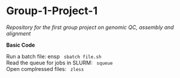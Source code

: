 # Group-1-Project-1
*Repository for the first group project on genomic QC, assembly and alignment*

**Basic Code**

Run a batch file: ensp <code> sbatch file.sh </code></pre>
<br />
Read the queue for jobs in SLURM: <code> squeue </code></pre>
<br />
Open complressed files:     <code> zless </code></pre>

